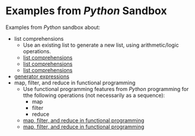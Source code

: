 #	Examples from *Python* Sandbox


Examples from *Python* sandbox about:
+ list comprehensions
	- Use an existing list to generate a new list, using arithmetic/logic operations.
	- [list comprehensions](https://github.com/eda-ricercatore/python-sandbox/blob/main/i-data-structures/range_list_enumeration.py)
	- [list comprehensions](https://github.com/eda-ricercatore/python-sandbox/blob/main/i-data-structures/performing_operations_on_lists.py)
	- [list comprehensions](https://github.com/eda-ricercatore/python-sandbox/blob/main/i-data-structures/more_list_operations.py)
+ [generator expressions]()
+ map, filter, and reduce in functional programming
	- Use functional programming features from *Python* programming for tthe following operations (not necessarily as a sequence):
		* map
		* filter
		* reduce
	- [map, filter, and reduce in functional programming](https://github.com/eda-ricercatore/python-sandbox/blob/main/i-data-structures/performing_operations_on_lists.py)
	- [map, filter, and reduce in functional programming](https://github.com/eda-ricercatore/python-sandbox/blob/main/i-data-structures/range_list_enumeration.py)















